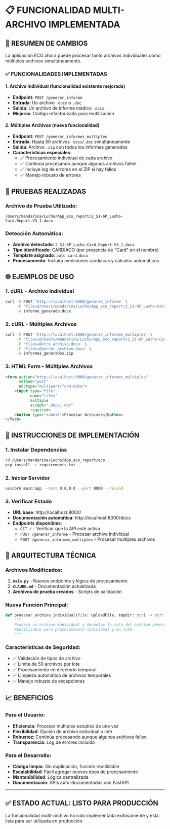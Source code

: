 # 📋 FUNCIONALIDAD MULTI-ARCHIVO IMPLEMENTADA

## 🎯 RESUMEN DE CAMBIOS

La aplicación ECO ahora puede procesar tanto archivos individuales como múltiples archivos simultáneamente.

### ✅ FUNCIONALIDADES IMPLEMENTADAS

#### 1. **Archivo Individual** (funcionalidad existente mejorada)
- **Endpoint**: `POST /generar_informe`
- **Entrada**: Un archivo `.docx` o `.doc`
- **Salida**: Un archivo de informe médico `.docx`
- **Mejoras**: Código refactorizado para reutilización

#### 2. **Múltiples Archivos** (nueva funcionalidad)
- **Endpoint**: `POST /generar_informes_multiples`
- **Entrada**: Hasta 50 archivos `.docx`/`.doc` simultáneamente
- **Salida**: Archivo `.zip` con todos los informes generados
- **Características especiales**:
  - ✅ Procesamiento individual de cada archivo
  - ✅ Continúa procesando aunque algunos archivos fallen
  - ✅ Incluye log de errores en el ZIP si hay fallos
  - ✅ Manejo robusto de errores

## 🧪 PRUEBAS REALIZADAS

### Archivo de Prueba Utilizado:
```
/Users/mandarina/Lucho/App_eco_report/2_S1-6P_Lucho-Card.Report.V3_1.docx
```

### Detección Automática:
- **Archivo detectado**: `2_S1-6P_Lucho-Card.Report.V3_1.docx`
- **Tipo identificado**: CARDÍACO (por presencia de "Card" en el nombre)
- **Template asignado**: `auto card.docx`
- **Procesamiento**: Incluirá mediciones cardíacas y cálculos automáticos

## 🌐 EJEMPLOS DE USO

### 1. cURL - Archivo Individual
```bash
curl -X POST 'http://localhost:8000/generar_informe' \
     -F 'file=@/Users/mandarina/Lucho/App_eco_report/2_S1-6P_Lucho-Card.Report.V3_1.docx' \
     -o informe_generado.docx
```

### 2. cURL - Múltiples Archivos
```bash
curl -X POST 'http://localhost:8000/generar_informes_multiples' \
     -F 'files=@/Users/mandarina/Lucho/App_eco_report/2_S1-6P_Lucho-Card.Report.V3_1.docx' \
     -F 'files=@otro_archivo.docx' \
     -F 'files=@tercer_archivo.docx' \
     -o informes_generados.zip
```

### 3. HTML Form - Múltiples Archivos
```html
<form action="http://localhost:8000/generar_informes_multiples" 
      method="post" 
      enctype="multipart/form-data">
    <input type="file" 
           name="files" 
           multiple 
           accept=".docx,.doc" 
           required>
    <button type="submit">Procesar Archivos</button>
</form>
```

## 🚀 INSTRUCCIONES DE IMPLEMENTACIÓN

### 1. Instalar Dependencias
```bash
cd /Users/mandarina/Lucho/App_eco_report/eco
pip install -r requirements.txt
```

### 2. Iniciar Servidor
```bash
uvicorn main:app --host 0.0.0.0 --port 8000 --reload
```

### 3. Verificar Estado
- **URL base**: http://localhost:8000/
- **Documentación automática**: http://localhost:8000/docs
- **Endpoints disponibles**:
  - `GET /` - Verificar que la API esté activa
  - `POST /generar_informe` - Procesar archivo individual
  - `POST /generar_informes_multiples` - Procesar múltiples archivos

## 🔧 ARQUITECTURA TÉCNICA

### Archivos Modificados:
1. **`main.py`** - Nuevos endpoints y lógica de procesamiento
2. **`CLAUDE.md`** - Documentación actualizada
3. **Archivos de prueba creados** - Scripts de validación

### Nueva Función Principal:
```python
def procesar_archivo_individual(file: UploadFile, tmpdir: str) -> str:
    """
    Procesa un archivo individual y devuelve la ruta del archivo generado.
    Reutilizable para procesamiento individual y en lote.
    """
```

### Características de Seguridad:
- ✅ Validación de tipos de archivo
- ✅ Límite de 50 archivos por lote
- ✅ Procesamiento en directorio temporal
- ✅ Limpieza automática de archivos temporales
- ✅ Manejo robusto de excepciones

## 📈 BENEFICIOS

### Para el Usuario:
- **Eficiencia**: Procesar múltiples estudios de una vez
- **Flexibilidad**: Opción de archivo individual o lote
- **Robustez**: Continúa procesando aunque algunos archivos fallen
- **Transparencia**: Log de errores incluido

### Para el Desarrollo:
- **Código limpio**: Sin duplicación, función reutilizable
- **Escalabilidad**: Fácil agregar nuevos tipos de procesamiento
- **Mantenibilidad**: Lógica centralizada
- **Documentación**: APIs auto-documentadas con FastAPI

---

## ✅ ESTADO ACTUAL: LISTO PARA PRODUCCIÓN

La funcionalidad multi-archivo ha sido implementada exitosamente y está lista para ser utilizada en producción.